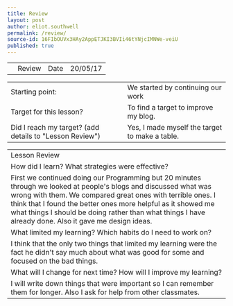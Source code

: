 ```yaml
---
title: Review
layout: post
author: eliot.southwell
permalink: /review/
source-id: 16FIbOUVx3HAy2AppETJKI3BVIi46tYNjcIMNWe-veiU
published: true
---
```

<table>
  <tr>
    <td></td>
    <td>Review</td>
    <td>Date</td>
    <td>20/05/17</td>
  </tr>
</table>


<table>
  <tr>
    <td>Starting point:</td>
    <td>We started by continuing our work          </td>
  </tr>
  <tr>
    <td>Target for this lesson?</td>
    <td>To find a target to improve my blog.</td>
  </tr>
  <tr>
    <td>Did I reach my target? 
(add details to "Lesson Review")</td>
    <td>Yes, I made myself the target to make a table.</td>
  </tr>
</table>


<table>
  <tr>
    <td>Lesson Review</td>
  </tr>
  <tr>
    <td>How did I learn? What strategies were effective? </td>
  </tr>
  <tr>
    <td>First we continued doing our Programming but 20 minutes through we looked at people's blogs and discussed what was wrong with them. We compared great ones with terrible ones. I think that I found the better ones more helpful as it showed me what things I should be doing rather than what things I have already done. Also it gave me design ideas. </td>
  </tr>
  <tr>
    <td>What limited my learning? Which habits do I need to work on? </td>
  </tr>
  <tr>
    <td>I think that the only two things that limited my learning were the fact he didn't say much about what was good for some and focused on the bad things.</td>
  </tr>
  <tr>
    <td>What will I change for next time? How will I improve my learning?</td>
  </tr>
  <tr>
    <td>I will write down things that were important so I can remember them for longer. Also I ask for help from other classmates.</td>
  </tr>
</table>


